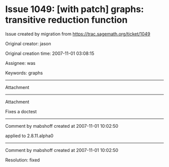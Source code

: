 # Issue 1049: [with patch] graphs: transitive reduction function

Issue created by migration from https://trac.sagemath.org/ticket/1049

Original creator: jason

Original creation time: 2007-11-01 03:08:15

Assignee: was

Keywords: graphs




---

Attachment


---

Attachment

Fixes a doctest


---

Comment by mabshoff created at 2007-11-01 10:02:50

applied to 2.8.11.alpha0


---

Comment by mabshoff created at 2007-11-01 10:02:50

Resolution: fixed
